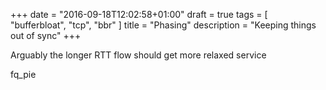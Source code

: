 +++
date = "2016-09-18T12:02:58+01:00"
draft = true
tags = [ "bufferbloat", "tcp", "bbr" ]
title = "Phasing"
description = "Keeping things out of sync"
+++

Arguably the longer RTT flow should get more
relaxed service 

fq_pie